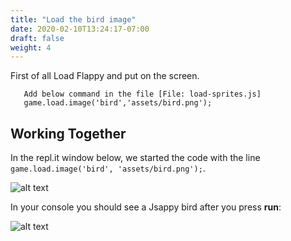 ```yaml
---
title: "Load the bird image"
date: 2020-02-10T13:24:17-07:00
draft: false
weight: 4
---
```


First of all Load Flappy and put on the screen.

       Add below command in the file [File: load-sprites.js]
       game.load.image('bird','assets/bird.png');


## Working Together

In the repl.it window below, we started the code with the line `game.load.image('bird', 'assets/bird.png');`.

![alt text](../../img/loadbird.png "image to add the bird in the file")

In your console you should see a Jsappy bird after you press **run**:

![alt text](../../img/loadbird_output.png "bird image in the output")



